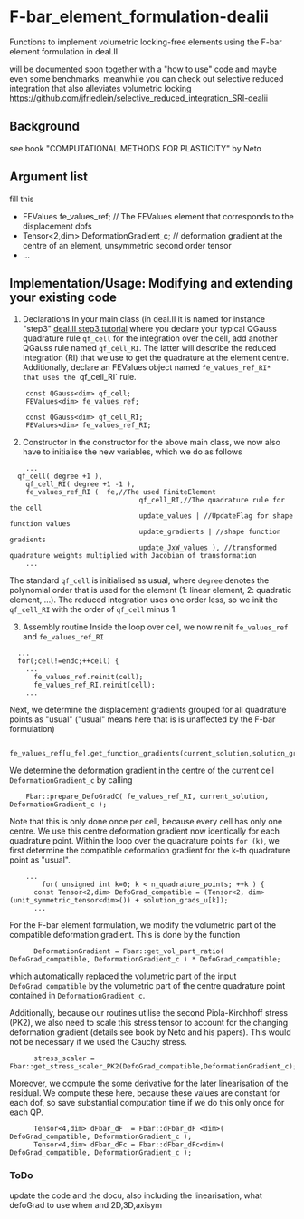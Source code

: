 # F-bar_element_formulation-dealii
Functions to implement volumetric locking-free elements using the F-bar element formulation in deal.II

will be documented soon together with a "how to use" code and maybe even some benchmarks, meanwhile you can check out selective reduced integration that also alleviates volumetric locking
https://github.com/jfriedlein/selective_reduced_integration_SRI-dealii

## Background
see book "COMPUTATIONAL METHODS FOR PLASTICITY" by Neto

## Argument list
fill this

* FEValues<dim> fe_values_ref; // The FEValues element that corresponds to the displacement dofs
* Tensor<2,dim> DeformationGradient_c; // deformation gradient at the centre of an element, unsymmetric second order tensor
* ...
	

## Implementation/Usage: Modifying and extending your existing code


1. Declarations
In your main class (in deal.II it is named for instance "step3" [deal.II step3 tutorial](https://www.dealii.org/current/doxygen/deal.II/step_3.html) where you declare your typical QGauss quadrature rule `qf_cell` for the integration over the cell, add another QGauss rule named `qf_cell_RI`. The latter will describe the reduced integration (RI) that we use to get the quadrature at the element centre. Additionally, declare an FEValues object named `fe_values_ref_RI*  that uses the `qf_cell_RI` rule.
```
	const QGauss<dim> qf_cell;
	FEValues<dim> fe_values_ref;
	
	const QGauss<dim> qf_cell_RI;
	FEValues<dim> fe_values_ref_RI;
```

2. Constructor
In the constructor for the above main class, we now also have to  initialise the new variables, which we do as follows
```
	...
  qf_cell( degree +1 ),
	qf_cell_RI( degree +1 -1 ),
	fe_values_ref_RI (	fe,//The used FiniteElement
					            qf_cell_RI,//The quadrature rule for the cell
					            update_values | //UpdateFlag for shape function values
					            update_gradients | //shape function gradients
					            update_JxW_values ), //transformed quadrature weights multiplied with Jacobian of transformation
	...
```
The standard `qf_cell` is initialised as usual, where `degree` denotes the polynomial order that is used for the element (1: linear element, 2: quadratic element, ...). The reduced integration uses one order less, so we init the `qf_cell_RI` with the order of `qf_cell` minus 1.

3. Assembly routine
Inside the loop over cell, we now reinit `fe_values_ref` and `fe_values_ref_RI`
```
  ...
  for(;cell!=endc;++cell) {
    ...
	  fe_values_ref.reinit(cell);
	  fe_values_ref_RI.reinit(cell);
    ...
```
Next, we determine the displacement gradients grouped for all quadrature points as "usual" ("usual" means here that is is unaffected by the F-bar formulation)
```
   fe_values_ref[u_fe].get_function_gradients(current_solution,solution_grads_u);
```
We determine the deformation gradient in the centre of the current cell `DeformationGradient_c` by calling
```
    Fbar::prepare_DefoGradC( fe_values_ref_RI, current_solution, DeformationGradient_c );
```
Note that this is only done once per cell, because every cell has only one centre. We use this centre deformation gradient now identically for each quadrature point.
Within the loop over the quadrature points `for (k)`, we first determine the compatible deformation gradient for the k-th quadrature point as "usual".
```
    ...
		for( unsigned int k=0; k < n_quadrature_points; ++k ) {
      const Tensor<2,dim> DefoGrad_compatible = (Tensor<2, dim>(unit_symmetric_tensor<dim>()) + solution_grads_u[k]);
      ...
```  
For the F-bar element formulation, we modify the volumetric part of the compatible deformation gradient. This is done by the function
```
      DeformationGradient = Fbar::get_vol_part_ratio( DefoGrad_compatible, DeformationGradient_c ) * DefoGrad_compatible;
```
which automatically replaced the volumetric part of the input `DefoGrad_compatible` by the volumetric part of the centre quadrature point contained in `DeformationGradient_c`.

Additionally, because our routines utilise the second Piola-Kirchhoff stress (PK2), we also need to scale this stress tensor to account for the changing deformation gradient (details see book by Neto and his papers). This would not be necessary if we used the Cauchy stress.
```
      stress_scaler = Fbar::get_stress_scaler_PK2(DefoGrad_compatible,DeformationGradient_c);
```
Moreover, we compute the some derivative for the later linearisation of the residual. We compute these here, because these values are constant for each dof, so save substantial computation time if we do this only once for each QP.
```
      Tensor<4,dim> dFbar_dF  = Fbar::dFbar_dF <dim>( DefoGrad_compatible, DeformationGradient_c );
      Tensor<4,dim> dFbar_dFc = Fbar::dFbar_dFc<dim>( DefoGrad_compatible, DeformationGradient_c );
```

### ToDo
update the code and the docu, also including the linearisation, what defoGrad to use when and 2D,3D,axisym
